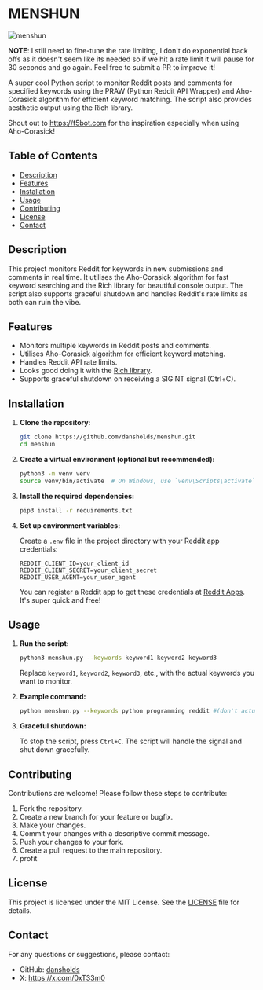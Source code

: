 # MENSHUN

![menshun](https://github.com/dansholds/menshun/assets/25537601/d97368ed-91e0-43d1-82d7-6b7c8301ecf3)

**NOTE**: I still need to fine-tune the rate limiting, I don't do exponential back offs as it doesn't seem like its needed so if we hit a rate limit it will pause for 30 seconds and go again. Feel free to submit a PR to improve it!

A super cool Python script to monitor Reddit posts and comments for specified keywords using the PRAW (Python Reddit API Wrapper) and Aho-Corasick algorithm for efficient keyword matching. The script also provides aesthetic output using the Rich library.

Shout out to https://f5bot.com for the inspiration especially when using Aho-Corasick!

## Table of Contents

- [Description](#description)
- [Features](#features)
- [Installation](#installation)
- [Usage](#usage)
- [Contributing](#contributing)
- [License](#license)
- [Contact](#contact)

## Description

This project monitors Reddit for keywords in new submissions and comments in real time. It utilises the Aho-Corasick algorithm for fast keyword searching and the Rich library for beautiful console output. The script also supports graceful shutdown and handles Reddit's rate limits as both can ruin the vibe.

## Features

- Monitors multiple keywords in Reddit posts and comments.
- Utilises Aho-Corasick algorithm for efficient keyword matching.
- Handles Reddit API rate limits.
- Looks good doing it with the [Rich library](https://github.com/Textualize/rich).
- Supports graceful shutdown on receiving a SIGINT signal (Ctrl+C).

## Installation

1. **Clone the repository:**

    ```bash
    git clone https://github.com/dansholds/menshun.git
    cd menshun
    ```

2. **Create a virtual environment (optional but recommended):**

    ```bash
    python3 -m venv venv
    source venv/bin/activate  # On Windows, use `venv\Scripts\activate`
    ```

3. **Install the required dependencies:**

    ```bash
    pip3 install -r requirements.txt
    ```

4. **Set up environment variables:**

    Create a `.env` file in the project directory with your Reddit app credentials:

    ```env
    REDDIT_CLIENT_ID=your_client_id
    REDDIT_CLIENT_SECRET=your_client_secret
    REDDIT_USER_AGENT=your_user_agent
    ```

    You can register a Reddit app to get these credentials at [Reddit Apps](https://www.reddit.com/prefs/apps). It's super quick and free!

## Usage

1. **Run the script:**

    ```bash
    python3 menshun.py --keywords keyword1 keyword2 keyword3
    ```

    Replace `keyword1`, `keyword2`, `keyword3`, etc., with the actual keywords you want to monitor.

2. **Example command:**

    ```bash
    python menshun.py --keywords python programming reddit #(don't actually use reddit as a keyword unless you want your terminal slammed with crap lol)
    ```

3. **Graceful shutdown:**

    To stop the script, press `Ctrl+C`. The script will handle the signal and shut down gracefully.

## Contributing

Contributions are welcome! Please follow these steps to contribute:

1. Fork the repository.
2. Create a new branch for your feature or bugfix.
3. Make your changes.
4. Commit your changes with a descriptive commit message.
5. Push your changes to your fork.
6. Create a pull request to the main repository.
7. profit

## License

This project is licensed under the MIT License. See the [LICENSE](LICENSE) file for details.

## Contact

For any questions or suggestions, please contact:

- GitHub: [dansholds](https://github.com/dansholds)
- X: https://x.com/0xT33m0
